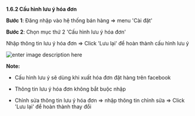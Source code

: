 **1.6.2 Cấu hình lưu ý hóa đơn**

**Bước 1**: Đăng nhập vào hệ thống bán hàng => menu 'Cài đặt'

**Bước 2**: Chọn mục thứ 2 'Cấu hình lưu ý hóa đơn' 

Nhập thông tin lưu ý hóa đơn => Click 'Lưu lại' để hoàn thành cấu hình lưu ý 

![enter image description here](https://static8.muarecdn.com/original/muare/images/2021/09/22/6086558_screenshot-41.png)

**Note:**
- Cấu hình lưu ý sẽ dùng khi xuất hóa đơn đặt hàng trên facebook

- Thông tin lưu ý hóa đơn không bắt buộc nhập

- Chỉnh sửa thông tin lưu ý hóa đơn => nhập thông tin chỉnh sửa => Click 'Lưu lại' để hoàn thành thay đổi
